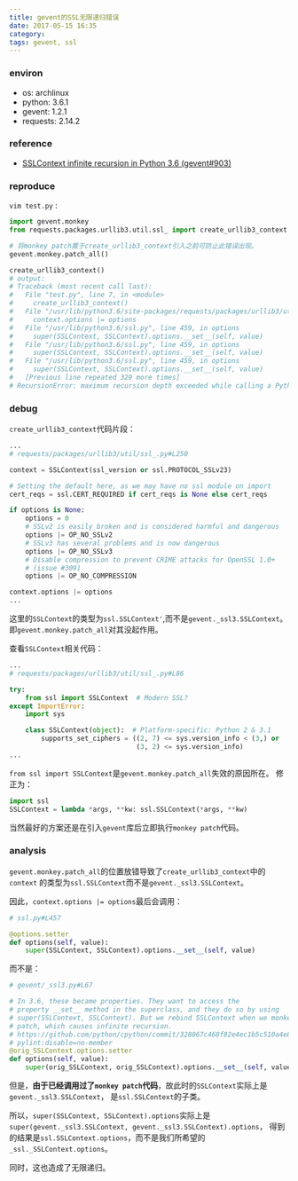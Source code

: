 ```yaml
---
title: gevent的SSL无限递归错误
date: 2017-05-15 16:35
category:
tags: gevent, ssl
---
```


### environ
* os: archlinux
* python: 3.6.1
* gevent: 1.2.1
* requests: 2.14.2


### reference
* [SSLContext infinite recursion in Python 3.6 (gevent#903)](https://github.com/gevent/gevent/issues/903)


### reproduce
`vim test.py` :
```python
import gevent.monkey
from requests.packages.urllib3.util.ssl_ import create_urllib3_context

# 将monkey patch置于create_urllib3_context引入之前可防止此错误出现。
gevent.monkey.patch_all()

create_urllib3_context()
# output:
# Traceback (most recent call last):
#   File "test.py", line 7, in <module>
#     create_urllib3_context()
#   File "/usr/lib/python3.6/site-packages/requests/packages/urllib3/util/ssl_.py", line 265, in create_urllib3_context
#     context.options |= options
#   File "/usr/lib/python3.6/ssl.py", line 459, in options
#     super(SSLContext, SSLContext).options.__set__(self, value)
#   File "/usr/lib/python3.6/ssl.py", line 459, in options
#     super(SSLContext, SSLContext).options.__set__(self, value)
#   File "/usr/lib/python3.6/ssl.py", line 459, in options
#     super(SSLContext, SSLContext).options.__set__(self, value)
#   [Previous line repeated 329 more times]
# RecursionError: maximum recursion depth exceeded while calling a Python object
```


### debug
`create_urllib3_context`代码片段：
```python
...
# requests/packages/urllib3/util/ssl_.py#L250

context = SSLContext(ssl_version or ssl.PROTOCOL_SSLv23)

# Setting the default here, as we may have no ssl module on import
cert_reqs = ssl.CERT_REQUIRED if cert_reqs is None else cert_reqs

if options is None:
    options = 0
    # SSLv2 is easily broken and is considered harmful and dangerous
    options |= OP_NO_SSLv2
    # SSLv3 has several problems and is now dangerous
    options |= OP_NO_SSLv3
    # Disable compression to prevent CRIME attacks for OpenSSL 1.0+
    # (issue #309)
    options |= OP_NO_COMPRESSION

context.options |= options
...
```
这里的`SSLContext`的类型为`ssl.SSLContext'`,而不是`gevent._ssl3.SSLContext`。
即`gevent.monkey.patch_all`对其没起作用。

查看`SSLContext`相关代码：
```python
...
# requests/packages/urllib3/util/ssl_.py#L86

try:
    from ssl import SSLContext  # Modern SSL?
except ImportError:
    import sys

    class SSLContext(object):  # Platform-specific: Python 2 & 3.1
        supports_set_ciphers = ((2, 7) <= sys.version_info < (3,) or
                                (3, 2) <= sys.version_info)
...
```
`from ssl import SSLContext`是`gevent.monkey.patch_all`失效的原因所在。
修正为：
```python
import ssl
SSLContext = lambda *args, **kw: ssl.SSLContext(*args, **kw)
```
当然最好的方案还是在引入`gevent`库后立即执行`monkey patch`代码。


### analysis
`gevent.monkey.patch_all`的位置放错导致了`create_urllib3_context`中的`context`
的类型为`ssl.SSLContext`而不是`gevent._ssl3.SSLContext`。

因此，`context.options |= options`最后会调用：
```python
# ssl.py#L457

@options.setter
def options(self, value):
    super(SSLContext, SSLContext).options.__set__(self, value)
```
而不是：
```python
# gevent/_ssl3.py#L67

# In 3.6, these became properties. They want to access the
# property __set__ method in the superclass, and they do so by using
# super(SSLContext, SSLContext). But we rebind SSLContext when we monkey
# patch, which causes infinite recursion.
# https://github.com/python/cpython/commit/328067c468f82e4ec1b5c510a4e84509e010f296
# pylint:disable=no-member
@orig_SSLContext.options.setter
def options(self, value):
    super(orig_SSLContext, orig_SSLContext).options.__set__(self, value)
```
但是，**由于已经调用过了`monkey patch`代码**，故此时的`SSLContext`实际上是`gevent._ssl3.SSLContext`，
是`ssl.SSLContext`的子类。

所以，`super(SSLContext, SSLContext).options`实际上是`super(gevent._ssl3.SSLContext, gevent._ssl3.SSLContext).options`，
得到的结果是`ssl.SSLContext.options`，而不是我们所希望的`_ssl._SSLContext.options`。

同时，这也造成了无限递归。
